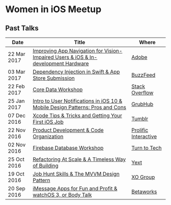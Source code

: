 # Women in iOS Meetup 

## Past Talks

| Date        | Title | Where |
| ----------- | ----- | ----- |
| 22 Mar 2017 | [Improving App Navigation for Vision-Impaired Users & iOS & In-development Hardware][18] | [Adobe][19]
| 03 Mar 2017 | [Dependency Injection in Swift & App Store Submission][16] | [BuzzFeed][17]
| 22 Feb 2017 | [Core Data Workshop][14] | [Stack Overflow][15]
| 25 Jan 2017 | [Intro to User Notifications in iOS 10 & Mobile Design Patterns: Pros and Cons][12] | [GrubHub][13]
| 07 Dec 2016 | [Xcode Tips & Tricks and Getting Your First iOS Job][10] | [Tumblr][11] |
| 22 Nov 2016 | [Product Development & Code Organization][8] | [Prolific Interactive][9]
| 02 Nov 2016 | [Firebase Database Workshop][6] | [Turn to Tech][7]
| 25 Oct 2016 | [Refactoring At Scale & A Timeless Way of Building][4] | [Yext][5]
| 19 Oct 2016 | [Job Hunt Skills & The MVVM Design Pattern][2] | [XO Group][3]
| 20 Sep 2016 | [iMessage Apps for Fun and Profit & watchOS 3, or Body Talk][0] | [Betaworks][1]

[0]: https://github.com/ayunav/WomenIniOSMeetup/blob/master/PastMeetups/20160920_iMessage_Apps_by_Gemma_Barlow_and_watchOS3_by_Natalie_Podrazik.md
[1]: https://www.meetup.com/iOSoho/events/233132048/
[2]: https://github.com/ayunav/WomenIniOSMeetup/blob/master/PastMeetups/20161019_Job_Hunt_Skills_by_Erica_Correa_and_MVVM_Pattern_by_Justine_Kay.md
[3]: https://www.meetup.com/iOSoho/events/234111317/
[4]: https://github.com/ayunav/WomenIniOSMeetup/blob/master/PastMeetups/20161025_Refactoring_At_Scale_by_Veronica_Ray_and_Timeless_Way_of_Building_by_Kathy_Tafel.md
[5]: https://www.meetup.com/iOSoho/events/234178873/
[6]: https://github.com/ayunav/WomenIniOSMeetup/blob/master/PastMeetups/20161102_Firebase_Workshop_by_Julianne_Goyena.md
[7]: https://www.meetup.com/iOSoho/events/235081006/
[8]: https://github.com/ayunav/WomenIniOSMeetup/blob/master/PastMeetups/20161122_Maria_Perez_Adobe_%26_Jenny_Chang_GrubHub.md
[9]: https://www.meetup.com/iOSoho/events/235269311/
[10]: https://github.com/ayunav/WomenIniOSMeetup/blob/master/PastMeetups/20161207_Cassandra_Sandquist_%26_Tamar_Nachmany_at_Tumblr.md
[11]: https://www.meetup.com/iOSoho/events/235625737/
[12]: https://github.com/ayunav/WomenIniOSMeetup/blob/master/PastMeetups/20170125_Paola_Mata_BuzzFeed_%26_Carson_Ramsden_ThoughtWorks.md
[13]: https://www.meetup.com/iOSoho/events/236046539/
[14]: https://github.com/ayunav/WomenIniOSMeetup/blob/master/PastMeetups/20170222_Alicia%20Marisal_Core_Data_Workshop.md
[15]: https://www.meetup.com/iOSoho/events/236046621/
[16]: https://github.com/ayunav/WomenIniOSMeetup/blob/master/PastMeetups/20170303_Samantha_John_Hopscotch_%26_Zoufishan_Mehdi_Healthie.md
[17]: https://www.meetup.com/iOSoho/events/236957792/
[18]: https://github.com/ayunav/WomenIniOSMeetup/blob/master/PastMeetups/20170322_Claire_Lynch_Prolific_%26_Julie_Yaunches_Grow_Labs.md
[19]: https://www.meetup.com/iOSoho/events/236799040/
